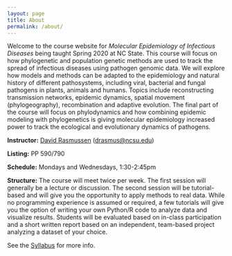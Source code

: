 ```yaml
---
layout: page
title: About
permalink: /about/
---
```


Welcome to the course website for *Molecular Epidemiology of Infectious Diseases* being taught Spring 2020 at NC State. This course will focus on how phylogenetic and population genetic  methods are used to track the spread of infectious diseases using pathogen genomic data. We will explore how models and methods can be adapted to the epidemiology and natural history of different pathosystems, including viral, bacterial and fungal pathogens in plants, animals and humans.  Topics include reconstructing transmission networks, epidemic dynamics, spatial movement (phylogeography), recombination and adaptive evolution.  The final part of the course will focus on phylodynamics and how combining epidemic modeling with phylogenetics is giving molecular epidemiology increased power to track the ecological and evolutionary dynamics of pathogens.

**Instructor:** [David Rasmussen][david-web] (<drasmus@ncsu.edu>)

**Listing:** PP 590/790

**Schedule:** Mondays and Wednesdays, 1:30-2:45pm

**Structure:** The course will meet twice per week. The first session will generally be a lecture or discussion. The second session will be tutorial-based and will give you the opportunity to apply methods to real data.  While no programming experience is assumed or required, a few tutorials will give you the option of writing your own Python/R code to analyze data and visualize results. Students will be evaluated based on in-class participation and a short written report based on an independent, team-based project analyzing a dataset of your choice.

See the [Syllabus][syllabus] for more info. 

[syllabus]: syllabus/
[david-web]: https://phylodynamics.wordpress.ncsu.edu/people/david-rasmussen/

